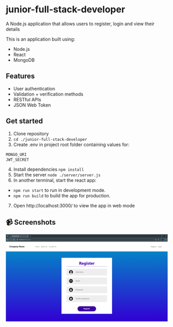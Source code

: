 # junior-full-stack-developer

A Node.js application that allows users to register, login and view their details

This is an application built using:

- Node.js
- React
- MongoDB

## Features

- User authentication
- Validation + verification methods
- RESTful APIs
- JSON Web Token

## Get started

1. Clone repository
2. `cd ./junior-full-stack-developer`
3. Create .env in project root folder containing values for:

```
MONGO_URI
JWT_SECRET
```

4. Install dependencies `npm install`
5. Start the server `node ./server/server.js`
6. In another terminal, start the react app:

- `npm run start` to run in development mode.
- `npm run build` to build the app for production.

7. Open http://localhost:3000/ to view the app in web mode

## 📹 Screenshots

![Screenshot](/screenshot.png)
